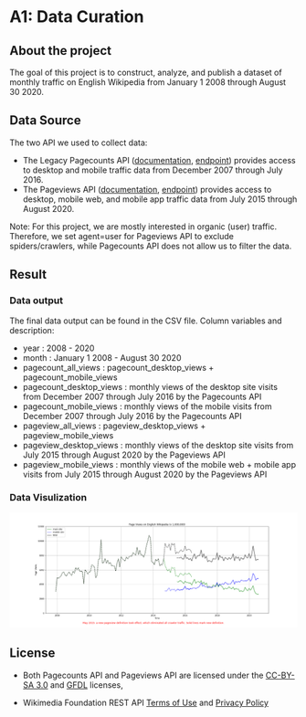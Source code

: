 # A1: Data Curation

## About the project
The goal of this project is to construct, analyze, and publish a dataset of monthly traffic on English Wikipedia from January 1 2008 through August 30 2020.

## Data Source
The two API we used to collect data:
- The Legacy Pagecounts API ([documentation](https://wikitech.wikimedia.org/wiki/Analytics/AQS/Legacy_Pagecounts), [endpoint](https://wikimedia.org/api/rest_v1/#/Pagecounts_data_(legacy)/get_metrics_legacy_pagecounts_aggregate_project_access_site_granularity_start_end)) provides access to desktop and mobile traffic data from December 2007 through July 2016.
- The Pageviews API ([documentation](https://wikitech.wikimedia.org/wiki/Analytics/AQS/Pageviews), [endpoint](https://wikimedia.org/api/rest_v1/#/Pageviews_data/get_metrics_pageviews_aggregate_project_access_agent_granularity_start_end)) provides access to desktop, mobile web, and mobile app traffic data from July 2015 through August 2020.

Note: For this project, we are mostly interested in organic (user) traffic. Therefore, we set agent=user for Pageviews API to exclude spiders/crawlers, while Pagecounts API does not allow us to filter the data.

## Result

### Data output
The final data output can be found in the CSV file.
Column variables and description:
- year : 2008 - 2020 
- month : January 1 2008 - August 30 2020
- pagecount_all_views : pagecount_desktop_views + pagecount_mobile_views
- pagecount_desktop_views : monthly views of the desktop site visits from December 2007 through July 2016 by the Pagecounts API
- pagecount_mobile_views : monthly views of the mobile visits from December 2007 through July 2016 by the Pagecounts API
- pageview_all_views : pageview_desktop_views + pageview_mobile_views
- pageview_desktop_views : monthly views of the desktop site visits from July 2015 through August 2020 by the Pageviews API
- pageview_mobile_views : monthly views of the mobile web + mobile app visits from July 2015 through August 2020 by the Pageviews API


### Data Visulization

![visulization](pagevies_plot.png)

## License

- Both Pagecounts API and Pageviews API are licensed under the [CC-BY-SA 3.0](https://creativecommons.org/licenses/by-sa/3.0/) and [GFDL](https://www.gnu.org/licenses/fdl-1.3.html) licenses,

- Wikimedia Foundation REST API [Terms of Use](https://www.mediawiki.org/wiki/REST_API#Terms_and_conditions) and [Privacy Policy](https://foundation.wikimedia.org/wiki/Privacy_policy)